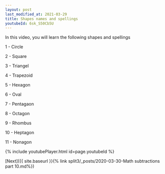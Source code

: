```yaml
---
layout: post
last_modified_at: 2021-03-29
title: Shapes names and spellings
youtubeId: 6sk_S50Cb5U
---
```

 
 
In this video, you will learn the following shapes and spellings

1 - Circle

2 - Square

3 - Triangel

4 - Trapezoid

5 - Hexagon

6 - Oval

7 - Pentagaon

8 - Octagon

9 - Rhombus

10 - Heptagon

11 - Nonagon



 
{% include youtubePlayer.html id=page.youtubeId %}
 
 

[Next]({{ site.baseurl }}{% link  split3/_posts/2020-03-30-Math subtractions part 10.md%})
 
